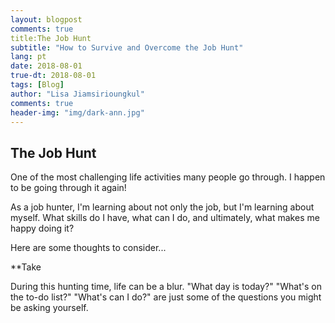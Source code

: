 ```yaml
---
layout: blogpost
comments: true
title:The Job Hunt
subtitle: "How to Survive and Overcome the Job Hunt"
lang: pt
date: 2018-08-01
true-dt: 2018-08-01
tags: [Blog]
author: "Lisa Jiamsirioungkul"
comments: true
header-img: "img/dark-ann.jpg"
---
```


## The Job Hunt

One of the most challenging life activities many people go through. I happen to be going through it again!

As a job hunter, I'm learning about not only the job, but I'm learning about myself. What skills do I have, what can I do, and ultimately, what makes me happy doing it?

Here are some thoughts to consider...

**Take

During this hunting time, life can be a blur. "What day is today?" "What's on the to-do list?" "What's can I do?" are just some of the questions you might be asking yourself. 

